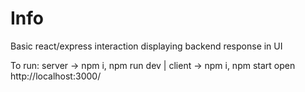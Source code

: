 # Info

Basic react/express interaction displaying backend response in UI

To run:
server -> npm i, npm run dev |
client -> npm i, npm start
open http://localhost:3000/
